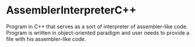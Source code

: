 # AssemblerInterpreterC++
Program in C++ that serves as a sort of interpreter of assembler-like code. 
Program is written in object-oriented paradigm and user needs to provide a file with his assembler-like code. 
